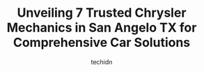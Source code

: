 ---
layout: ampstory
image: https://images.unsplash.com/photo-1485291571150-772bcfc10da5?ixlib=rb-4.0.3&ixid=MnwxMjA3fDB8MHxwaG90by1wYWdlfHx8fGVufDB8fHx8&auto=format&fit=crop&w=640&h=853&q=80
author: techidn
featured: false
description: Trust your vehicles maintenance and repairs to the 7 best Chrysler Mechanic in San Angelo TX, USA. With their extensive experience, cutting-edge technology, and commitment to customer satis
title: Unveiling 7 Trusted Chrysler Mechanics in San Angelo TX for Comprehensive Car Solutions
cover:
   title: Unveiling 7 Trusted Chrysler Mechanics in San Angelo TX for Comprehensive Car Solutions
   subtitle: Rickpate
   background: https://images.unsplash.com/photo-1485291571150-772bcfc10da5?ixlib=rb-4.0.3&ixid=MnwxMjA3fDB8MHxwaG90by1wYWdlfHx8fGVufDB8fHx8&auto=format&fit=crop&w=640&h=853&q=80

pages: 
 - layout: thirds
   top: <h1>#1 Complete Car Care</h1>
   bottom: "<p>So glad I found these guys.  Even though their parking lot is full of vehicles, they got me in right away and quickly fixed an oil leak for a reasonable price. Ladies, th</p>"
   background: https://www.knot35.com/toplist/wp-content/uploads/2023/06/best-chrysler-mechanic-1-in-san-angelo-tx-1685833004.jpeg
   backgroundblur: true
 - layout: thirds
   top: <h1>#2 Kellys Auto Repair</h1>
   bottom: "<p>3217 N Chadbourne St, San Angelo, TX 76903, United States</p>"
   background: https://www.knot35.com/toplist/wp-content/uploads/2023/06/best-chrysler-mechanic-2-in-san-angelo-tx-1685833004.jpeg
   cta:
      link: https://www.knot35.com/toplist/unveiling-7-trusted-chrysler-mechanics-in-san-angelo-tx-for-comprehensive-car-solutions/
      text: Unveiling 7 Trusted Chrysler Mechanics in San Angelo TX for Comprehensive Car Solutions
 - layout: thirds
   top: <h1>#3 Premier Automotive</h1>
   bottom: "<p>620 Glenna St, San Angelo, TX 76901, United States</p>"
   background: https://www.knot35.com/toplist/wp-content/uploads/2023/06/best-chrysler-mechanic-3-in-san-angelo-tx-1685833005.jpeg
   cta:
      link: https://www.knot35.com/toplist/unveiling-7-trusted-chrysler-mechanics-in-san-angelo-tx-for-comprehensive-car-solutions/
      text: Unveiling 7 Trusted Chrysler Mechanics in San Angelo TX for Comprehensive Car Solutions
 - layout: thirds
   top: <h1>#4 Xcessive Auto Repair</h1>
   bottom: "<p>3006 W Houston Harte Expy, San Angelo, TX 76901, United States</p>"
   background: https://images.unsplash.com/photo-1518640467707-6811f4a6ab73?ixlib=rb-4.0.3&ixid=MnwxMjA3fDB8MHxwaG90by1wYWdlfHx8fGVufDB8fHx8&auto=format&fit=crop&w=640&h=853&q=80
   cta:
      link: https://www.knot35.com/toplist/unveiling-7-trusted-chrysler-mechanics-in-san-angelo-tx-for-comprehensive-car-solutions/
      text: Unveiling 7 Trusted Chrysler Mechanics in San Angelo TX for Comprehensive Car Solutions
 - layout: thirds
   top: <h1>#5 G & G Automotive</h1>
   bottom: "<p>1121 Glenna St, San Angelo, TX 76901, United States</p>"
   background: https://images.unsplash.com/photo-1618556658017-fd9c732d1360?ixlib=rb-4.0.3&ixid=MnwxMjA3fDB8MHxwaG90by1wYWdlfHx8fGVufDB8fHx8&auto=format&fit=crop&w=640&h=853&q=80
   cta:
      link: https://www.knot35.com/toplist/unveiling-7-trusted-chrysler-mechanics-in-san-angelo-tx-for-comprehensive-car-solutions/
      text: Unveiling 7 Trusted Chrysler Mechanics in San Angelo TX for Comprehensive Car Solutions
 - layout: thirds
   top: <h1>#6 Alberts Automotive</h1>
   bottom: "<p>900 S Chadbourne St, San Angelo, TX 76903, United States</p>"
   background: https://images.unsplash.com/photo-1549241520-425e3dfc01cb?ixlib=rb-4.0.3&ixid=MnwxMjA3fDB8MHxwaG90by1wYWdlfHx8fGVufDB8fHx8&auto=format&fit=crop&w=640&h=853&q=80
   cta:
      link: https://www.knot35.com/toplist/unveiling-7-trusted-chrysler-mechanics-in-san-angelo-tx-for-comprehensive-car-solutions/
      text: Unveiling 7 Trusted Chrysler Mechanics in San Angelo TX for Comprehensive Car Solutions
 - layout: thirds
   top: <h1>#7 Rudys Automotive</h1>
   bottom: "<p>123 N Main St, San Angelo, TX 76903, United States</p>"
   background: https://images.unsplash.com/photo-1608501821300-4f99e58bba77?ixlib=rb-4.0.3&ixid=MnwxMjA3fDB8MHxwaG90by1wYWdlfHx8fGVufDB8fHx8&auto=format&fit=crop&w=640&h=853&q=80
   cta:
      link: https://www.knot35.com/toplist/unveiling-7-trusted-chrysler-mechanics-in-san-angelo-tx-for-comprehensive-car-solutions/
      text: Unveiling 7 Trusted Chrysler Mechanics in San Angelo TX for Comprehensive Car Solutions
 - layout: thirds
   middle: Continue reading...
   background: https://images.unsplash.com/photo-1615749413727-825b59a857b5?ixlib=rb-4.0.3&ixid=MnwxMjA3fDB8MHxwaG90by1wYWdlfHx8fGVufDB8fHx8&auto=format&fit=crop&w=640&h=853&q=80
   cta:
      link: https://www.knot35.com/toplist/unveiling-7-trusted-chrysler-mechanics-in-san-angelo-tx-for-comprehensive-car-solutions/
      text: Unveiling 7 Trusted Chrysler Mechanics in San Angelo TX for Comprehensive Car Solutions
      
---